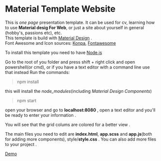 # Material Template Website

This is *one page* presentation template. It can be used for cv, learning how to use **Material desig For Web**, or just a site about yourself in general (hobby's, passions etc), etc.   
This template is build with [Material Design](https://material.io/develop/web/) .  
Font Awesome and Icon sources: [Konpa](https://konpa.github.io/devicon/), [Fontawesome](https://fontawesome.com/)

To install this template you need to have [Node.js](https://nodejs.org)

Go to the root of you folder and press shift + right click and open powershell(or cmd), or if you have a text editor with a command line use that instead
Run the commands:
>npm install

this will install the *node_modules*(including *Material Design Components*)
>npm start

open your browser and go to **localhost:8080** , open a text editor and you'll be ready to enter your information .

You will see that the grid colums are colored for a better view .

The main files you need to edit are **index.html**, **app.scss** and **app.js**(both for adding more components), style/**style.css** . You can also add more files to your project .

[Demo](https://demo-materialtemplateweb.herokuapp.com/)

